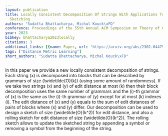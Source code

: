 ```yaml
---
layout: publication
title: Locally Consistent Decomposition Of Strings With Applications To Edit Distance
  Sketching
authors: "Sudatta Bhattacharya, Michal Kouck\xFD"
conference: Proceedings of the 55th Annual ACM Symposium on Theory of Computing
year: 2023
bibkey: bhattacharya2023locally
citations: 3
additional_links: [{name: Paper, url: 'https://arxiv.org/abs/2302.04475'}]
tags: ["Distance Metric Learning"]
short_authors: "Sudatta Bhattacharya, Michal Kouck\xFD"
---
```

In this paper we provide a new locally consistent decomposition of strings.
Each string \(x\) is decomposed into blocks that can be described by grammars of
size \(\widetilde\{O\}(k)\) (using some amount of randomness). If we take two
strings \(x\) and \(y\) of edit distance at most \(k\) then their block decomposition
uses the same number of grammars and the \(i\)-th grammar of \(x\) is the same as
the \(i\)-th grammar of \(y\) except for at most \(k\) indexes \(i\). The edit distance
of \(x\) and \(y\) equals to the sum of edit distances of pairs of blocks where \(x\)
and \(y\) differ. Our decomposition can be used to design a sketch of size
\(\widetilde\{O\}(k^2)\) for edit distance, and also a rolling sketch for edit
distance of size \(\widetilde\{O\}(k^2)\). The rolling sketch allows to update the
sketched string by appending a symbol or removing a symbol from the beginning
of the string.